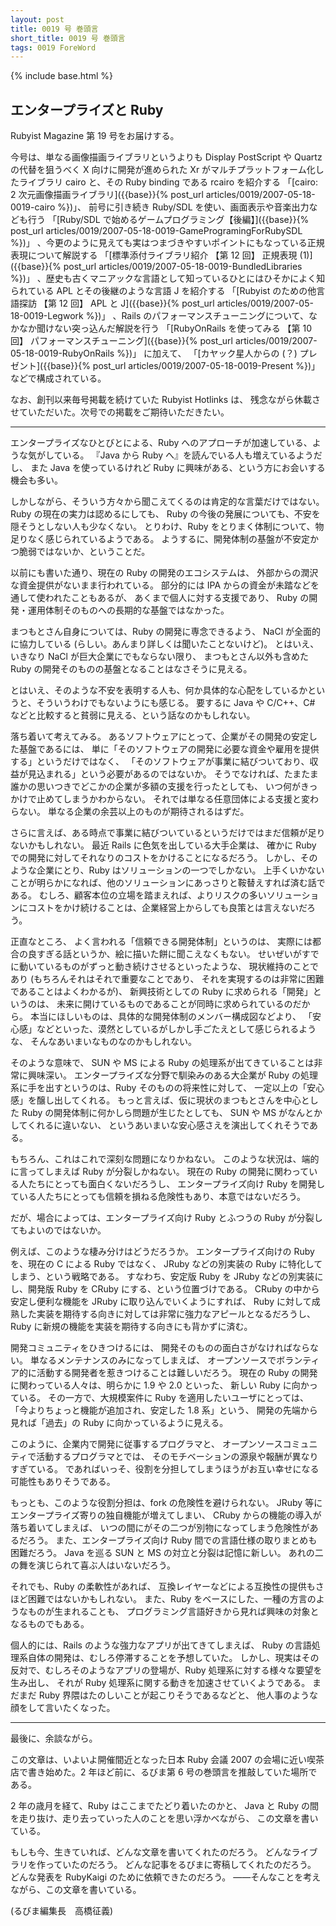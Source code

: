 ```yaml
---
layout: post
title: 0019 号 巻頭言
short_title: 0019 号 巻頭言
tags: 0019 ForeWord
---
```

{% include base.html %}


## エンタープライズと Ruby

Rubyist Magazine 第 19 号をお届けする。

今号は、単なる画像描画ライブラリというよりも Display PostScript や Quartz の代替を狙うべく X 向けに開発が進められた Xr がマルチプラットフォーム化したライブラリ cairo と、その Ruby binding である rcairo を紹介する
「[cairo: 2 次元画像描画ライブラリ]({{base}}{% post_url articles/0019/2007-05-18-0019-cairo %})」、
前号に引き続き Ruby/SDL を使い、画面表示や音楽出力なども行う
「[Ruby/SDL で始めるゲームプログラミング【後編】]({{base}}{% post_url articles/0019/2007-05-18-0019-GameProgramingForRubySDL %})」
、今更のように見えても実はつまづきやすいポイントにもなっている正規表現について解説する
「[標準添付ライブラリ紹介 【第 12 回】 正規表現 (1)]({{base}}{% post_url articles/0019/2007-05-18-0019-BundledLibraries %})」
、歴史も古くマニアックな言語として知っているひとにはひそかによく知られている APL とその後継のような言語 J を紹介する
「[Rubyist のための他言語探訪 【第 12 回】 APL と J]({{base}}{% post_url articles/0019/2007-05-18-0019-Legwork %})」
、Rails のパフォーマンスチューニングについて、なかなか聞けない突っ込んだ解説を行う
「[RubyOnRails を使ってみる 【第 10 回】 パフォーマンスチューニング]({{base}}{% post_url articles/0019/2007-05-18-0019-RubyOnRails %})」
に加えて、
「[カヤック星人からの (？) プレゼント]({{base}}{% post_url articles/0019/2007-05-18-0019-Present %})」
などで構成されている。

なお、創刊以来毎号掲載を続けていた Rubyist Hotlinks は、
残念ながら休載させていただいた。次号での掲載をご期待いただきたい。

----

エンタープライズなひとびとによる、Ruby へのアプローチが加速している、ような気がしている。
『Java から Ruby へ』を読んでいる人も増えているようだし、
また Java を使っているけれど Ruby に興味がある、という方にお会いする機会も多い。

しかしながら、そういう方々から聞こえてくるのは肯定的な言葉だけではない。
Ruby の現在の実力は認めるにしても、
Ruby の今後の発展についても、不安を隠そうとしない人も少なくない。
とりわけ、Ruby をとりまく体制について、物足りなく感じられているようである。
ようするに、開発体制の基盤が不安定かつ脆弱ではないか、ということだ。

以前にも書いた通り、現在の Ruby の開発のエコシステムは、
外部からの潤沢な資金提供がないまま行われている。
部分的には IPA からの資金が未踏などを通して使われたこともあるが、
あくまで個人に対する支援であり、
Ruby の開発・運用体制そのものへの長期的な基盤ではなかった。

まつもとさん自身については、Ruby の開発に専念できるよう、
NaCl が全面的に協力している (らしい。あんまり詳しくは聞いたことないけど)。
とはいえ、いきなり NaCl が巨大企業にでもならない限り、
まつもとさん以外も含めた Ruby の開発そのものの基盤となることはなさそうに見える。

とはいえ、そのような不安を表明する人も、何か具体的な心配をしているかというと、そういうわけでもないようにも感じる。
要するに Java や C/C++、C# などと比較すると貧弱に見える、という話なのかもしれない。

落ち着いて考えてみる。
あるソフトウェアにとって、企業がその開発の安定した基盤であるには、
単に「そのソフトウェアの開発に必要な資金や雇用を提供する」というだけではなく、
「そのソフトウェアが事業に結びついており、収益が見込まれる」という必要があるのではないか。
そうでなければ、たまたま誰かの思いつきでどこかの企業が多額の支援を行ったとしても、
いつ何がきっかけで止めてしまうかわからない。
それでは単なる任意団体による支援と変わらない。
単なる企業の余芸以上のものが期待されるはずだ。

さらに言えば、ある時点で事業に結びついているというだけではまだ信頼が足りないかもしれない。
最近 Rails に色気を出している大手企業は、
確かに Ruby での開発に対してそれなりのコストをかけることになるだろう。
しかし、そのような企業にとり、Ruby はソリューションの一つでしかない。
上手くいかないことが明らかになれば、他のソリューションにあっさりと鞍替えすれば済む話である。
むしろ、顧客本位の立場を踏まえれば、よりリスクの多いソリューションにコストをかけ続けることは、企業経営上からしても良策とは言えないだろう。

正直なところ、
よく言われる「信頼できる開発体制」というのは、
実際には都合の良すぎる話というか、絵に描いた餅に聞こえなくもない。
せいぜいがすでに動いているものがずっと動き続けさせるといったような、
現状維持のことであり (もちろんそれはそれで重要なことであり、
それを実現するのは非常に困難であることはよくわかるが)、
新興技術としての Ruby に求められる「開発」というのは、
未来に開けているものであることが同時に求められているのだから。
本当にほしいものは、具体的な開発体制のメンバー構成図などより、
「安心感」などといった、漠然としているがしかし手ごたえとして感じられるような、
そんなあいまいなものなのかもしれない。

そのような意味で、
SUN や MS による Ruby の処理系が出てきていることは非常に興味深い。
エンタープライズな分野で馴染みのある大企業が
Ruby の処理系に手を出すというのは、Ruby そのものの将来性に対して、
一定以上の「安心感」を醸し出してくれる。
もっと言えば、仮に現状のまつもとさんを中心とした Ruby の開発体制に何かしら問題が生じたとしても、
SUN や MS がなんとかしてくれるに違いない、
というあいまいな安心感さえを演出してくれそうである。

もちろん、これはこれで深刻な問題になりかねない。
このような状況は、端的に言ってしまえば Ruby が分裂しかねない。
現在の Ruby の開発に関わっている人たちにとっても面白くないだろうし、
エンタープライズ向け Ruby を開発している人たちにとっても信頼を損ねる危険性もあり、本意ではないだろう。

だが、場合によっては、エンタープライズ向け Ruby とふつうの Ruby が分裂してもよいのではないか。

例えば、このような棲み分けはどうだろうか。
エンタープライズ向けの Ruby を、現在の C による Ruby ではなく、
JRuby などの別実装の Ruby に特化してしまう、という戦略である。
すなわち、安定版 Ruby を JRuby などの別実装にし、開発版 Ruby を CRuby にする、という位置づけである。
CRuby の中から安定し便利な機能を JRuby に取り込んでいくようにすれば、
Ruby に対して成熟した実装を期待する向きに対しては非常に強力なアピールとなるだろうし、
Ruby に新規の機能を実装を期待する向きにも背かずに済む。

開発コミュニティをひきつけるには、
開発そのものの面白さがなければならない。
単なるメンテナンスのみになってしまえば、
オープンソースでボランティア的に活動する開発者を惹きつけることは難しいだろう。
現在の Ruby の開発に関わっている人々は、明らかに 1.9 や 2.0 といった、
新しい Ruby に向かっている。
その一方で、大規模案件に Ruby を適用したいユーザにとっては、
「今よりちょっと機能が追加され、安定した 1.8 系」という、
開発の先端から見れば「過去」の Ruby に向かっているように見える。

このように、企業内で開発に従事するプログラマと、
オープンソースコミュニティで活動するプログラマとでは、
そのモチベーションの源泉や報酬が異なりすぎている。
であればいっそ、役割を分担してしまうほうがお互い幸せになる可能性もありそうである。

もっとも、このような役割分担は、fork の危険性を避けられない。
JRuby 等にエンタープライズ寄りの独自機能が増えてしまい、
CRuby からの機能の導入が落ち着いてしまえば、
いつの間にがその二つが別物になってしまう危険性があるだろう。
また、エンタープライズ向け Ruby 間での言語仕様の取りまとめも困難だろう。
Java を巡る SUN と MS の対立と分裂は記憶に新しい。
あれの二の舞を演じられて喜ぶ人はいないだろう。

それでも、Ruby の柔軟性があれば、
互換レイヤーなどによる互換性の提供もさほど困難ではないかもしれない。
また、Ruby をベースにした、一種の方言のようなものが生まれることも、
プログラミング言語好きから見れば興味の対象となるものでもある。

個人的には、Rails のような強力なアプリが出てきてしまえば、
Ruby の言語処理系自体の開発は、むしろ停滞することを予想していた。
しかし、現実はその反対で、むしろそのようなアプリの登場が、Ruby 処理系に対する様々な要望を生み出し、
それが Ruby 処理系に関する動きを加速させていくようである。
まだまだ Ruby 界隈はたのしいことが起こりそうであるなどと、
他人事のような顔をして言いたくなった。

----

最後に、余談ながら。

この文章は、いよいよ開催間近となった日本 Ruby 会議 2007 の会場に近い喫茶店で書き始めた。2 年ほど前に、るびま第 6 号の巻頭言を推敲していた場所である。

2 年の歳月を経て、Ruby はここまでたどり着いたのかと、
Java と Ruby の間を走り抜け、走り去っていった人のことを思い浮かべながら、
この文章を書いている。

もしも今、生きていれば、どんな文章を書いてくれたのだろう。
どんなライブラリを作っていたのだろう。
どんな記事をるびまに寄稿してくれたのだろう。
どんな発表を RubyKaigi のために依頼できたのだろう。
――そんなことを考えながら、この文章を書いている。

(るびま編集長　高橋征義)


